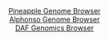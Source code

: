 <div id="Pineapple_Genome_Browser" align="center">
  <a href="https://igv.org/app/?sessionURL=blob:zZJRb9owFIX_i6VWmxQSOyFAIqEpbaG0RRRBaVirKnISx3gkdmqbUIr47_OqTXtZpfKwaZIf7Ktr33OOvz1oiFRMcBAC10a.jRCwgFqJ7RxXdUkmuCIKhAUuFbGAJAWRhGcEhHtQYKXxYjY2N1da1yp0HKbrVoU5FbbybFzhV8HxVtmZqJxzUZY4FRJrIZVzJnEjHEab1pakuK5tM9uzfSfHGju4rFeCK.HUhNNka95LfpUSSrioSFJtSs3eBCRGj9GY2wX.EsXzKMuIUjdkd5X3o5ur6N4bLB4uO.cPi9tRvOjEp3NGOdYbSfroxD3r0dF2TBs4uu8u54iQ8f3d_Haqlu0T7.J08FIzSVQfdVGvDXvQb5toGM_Jy__k2ix2pPMexsPltyGh6.cBJZ3Ay1MZ0cE6XQ3e8X2wQCmyjSEBZCvZDRG0PNixfLfT.rFFPQvCwKQjBQPh45MFtMTZ2rQ_7oHe1YYXoMjz5g0dCwiZEwnCVgBhFwWB67e7bRgE6GDtwUaWfy_a4WIWdKEbuW4nKVipDcx5onitbMy53WSFTV.PzFJeV_F0WZzHd7iMKZypq2Ay5RFfD7_.MUvf.Dej377PGP2Ion9C3UeE2Do9FrWLGPnkchLA2ZLm5Oy6jQYBHc.D3W7xbjzHRVMIWWFt.k3FHH_S1mDJMNem0DDFUlYyvYtNimILQuR6BlqQiVIYCoGk6SdoQQv58PNvOL3D0.E7">Pineapple Genome Browser</a>
</div>
<div id="Alphonso_Genome_Browser" align="center">
  <a href="https://igv.org/app/?sessionURL=blob:zZJba9swGIb_i6BlA8eW7SQ.QBlp2rRJuh6See5SipFt2dFqS6okOyfy36eWjd2s0FxsDHQhfejwfo.eHWixkIRREALHtHumbQMDyCVbzVHNK3yNaixBWKBKYgMIXGCBaYZBuAMFkgpFsyt9cqkUl6FlEcU7NaIlM6VrohptGUUraWastoasqlDKBFJMSOtUoJZZpGw7K5wizk39tmv2rBwpZKGKLxmVzOKYlslK35f8KiUlpqzGSd1UirwGSHQenTE3C_RpEM8HWYalnOLNOD8ZTMeDr.55tLjoDxfRzWUc9ePjOSkpUo3AJ4zLpzGaxP7N8.0ore._lJNRul17VTM.cs.Oz9ecCCxPbM_2u9ALvECDITTH6_.pZz3IgX0TuYjk9Oya17ctvGsyW9TkyBk9e.vL8vyNzvcGqFjWaBNAthReaEPDhX2j5_Q7L1PbNyB84SMYAeHDowGUQNmT3v6wA2rDtS9A4ufmVR0DMJFjAcJOAKFnB4HT63pdGAT23tiBRlR_D.4omgUedAaO008KUiktc55IyqWJKDXbrDDL7YE00cTxv0XVRhMcXwRnU9a0fjrb3n3OjpzTu.6fePpQM9DPv36ibvY9qf6Je.8JYqr0UOFm6LbIcXwxnwzH6omX8Q3vLYb339uN_yaew9AUTNRI6f26opc_jWuRIIgqXWiJJCmpiNrEmiJbgdB2XC0uyFjFtIlAlOkHaEDD7sGPvwV194_7Hw--">Alphonso Genome Browser</a>
</div>


<div id="DAF_Genomics_Browser" align="center">
  <a href="https://igv.org/app/?sessionURL=blob:tZFra9swFIb_iyD9ZDuWbMcXCMNdmrVLl0FSNyOlhFNbjkVtyZHkOVnIf5_IOga7MAYdSELiXN736Dmiz1QqJjhKEHFw4GCMLKQq0S.haWs6h4YqlJRQK2ohSUsqKc8pSo6oBKUhW9yaykrrViXDYQGlvaVcNCxXjvIcaG0lOl1Rk2oTBxr4Ijj0yslFY5I1DKFuK8GVGEKeU6Vsd9hSvt30YI7vsc25Jd00Xa3ZWXVjTBhjhVOCcct4Qfd_MfIflM1ib9LVMj3Xz.jhphins5v03rvK1u9Gb9fZx.tVNlpdLNmWg.4kHXvBPoPrZ7LwIs4mWLU6m5SH9D7o1MCbXFztWyapGuMQR74bxlGIThaqRd4ZBCivJE6wb4Uksojv2y9XLxiZP5CCoeTh0UJaQv5s0h.OSB9aAwopuuvOzCwkZEElSuzYdUMcxyTwQ9.NY3yyjqiT9SuTnGaLOHRJSsjIeYLG6JesPn.fEfo1.FoYf.ps9r9iqtZzTHZ3rH8akMspPcw.XM7vPg3INOC7933.W1SRmeCPo5VCNqBN6NvzBQzURrGhXP8g450eT18B">DAF Genomics Browser</a>
</div>

